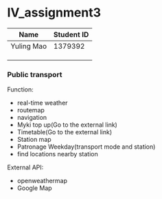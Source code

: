 # IV_assignment3

| Name       | Student ID |
| ---------- | ---------- |
| Yuling Mao | 1379392    |
|            |            |
|            |            |
|            |            |



### Public transport

Function:

- real-time weather
- routemap
- navigation
- Myki top up(Go to the external link)
- Timetable(Go to the external link)
- Station map
- Patronage Weekday(transport mode and station)
- find locations nearby station

External API:

- openweathermap
- Google Map
